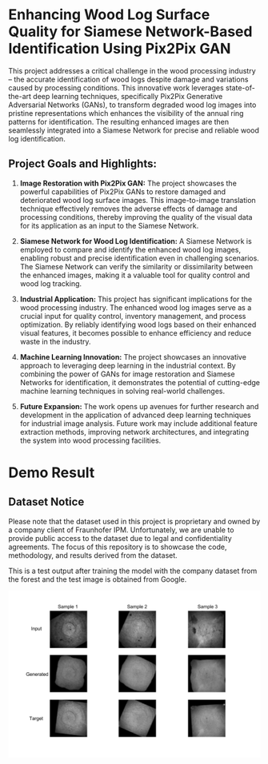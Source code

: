 # Enhancing Wood Log Surface Quality for Siamese Network-Based Identification Using Pix2Pix GAN

This project addresses a critical challenge in the wood processing industry – the accurate identification of wood logs despite damage and variations caused by processing conditions. This innovative work leverages state-of-the-art deep learning techniques, specifically Pix2Pix Generative Adversarial Networks (GANs), to transform degraded wood log images into pristine representations which enhances the visibility of the annual ring patterns for identification. The resulting enhanced images are then seamlessly integrated into a Siamese Network for precise and reliable wood log identification.

## Project Goals and Highlights:

1. __Image Restoration with Pix2Pix GAN:__ The project showcases the powerful capabilities of Pix2Pix GANs to restore damaged and deteriorated wood log surface images. This image-to-image translation technique effectively removes the adverse effects of damage and processing conditions, thereby improving the quality of the visual data for its application as an input to the Siamese Network.

2. __Siamese Network for Wood Log Identification:__ A Siamese Network is employed to compare and identify the enhanced wood log images, enabling robust and precise identification even in challenging scenarios. The Siamese Network can verify the similarity or dissimilarity between the enhanced images, making it a valuable tool for quality control and wood log tracking.

3. __Industrial Application:__ This project has significant implications for the wood processing industry. The enhanced wood log images serve as a crucial input for quality control, inventory management, and process optimization. By reliably identifying wood logs based on their enhanced visual features, it becomes possible to enhance efficiency and reduce waste in the industry.

4. __Machine Learning Innovation:__ The project showcases an innovative approach to leveraging deep learning in the industrial context. By combining the power of GANs for image restoration and Siamese Networks for identification, it demonstrates the potential of cutting-edge machine learning techniques in solving real-world challenges.

5. __Future Expansion:__ The work opens up avenues for further research and development in the application of advanced deep learning techniques for industrial image analysis. Future work may include additional feature extraction methods, improving network architectures, and integrating the system into wood processing facilities.

# Demo Result

## Dataset Notice

Please note that the dataset used in this project is proprietary and owned by a company client of Fraunhofer IPM. Unfortunately, we are unable to provide public access to the dataset due to legal and confidentiality agreements. The focus of this repository is to showcase the code, methodology, and results derived from the dataset.

This is a test output after training the model with the company dataset from the forest and the test image is obtained from Google.

![Test Output](imgs/plot_050000.png)
